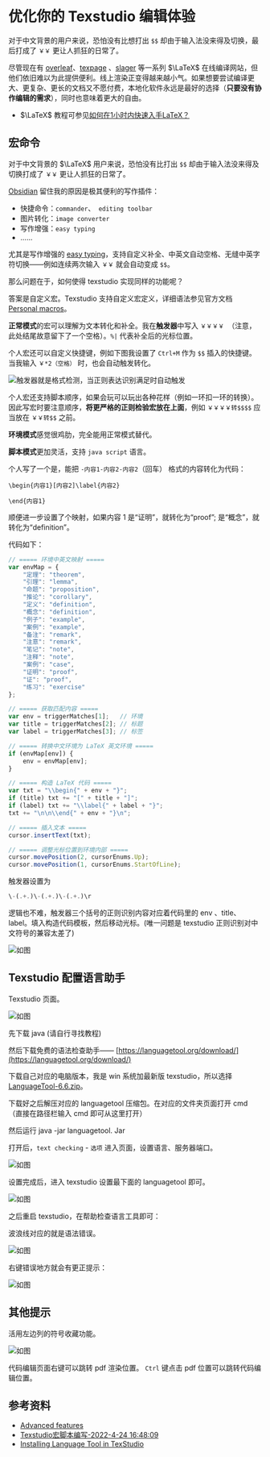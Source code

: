 # 优化你的 Texstudio 编辑体验


对于中文背景的用户来说，恐怕没有比想打出 `$$` 却由于输入法没来得及切换，最后打成了 `￥￥` 更让人抓狂的日常了。

尽管现在有 [overleaf](https://www.overleaf.com/)、[texpage](https://www.texpage.com/zh/) 、[slager](https://www.slager.link/#/home) 等一系列 $\LaTeX$ 在线编译网站，但他们依旧难以为此提供便利。线上渲染正变得越来越小气。如果想要尝试编译更大、更复杂、更长的文档又不愿付费，本地化软件永远是最好的选择（**只要没有协作编辑的需求**），同时也意味着更大的自由。

 - $\LaTeX$ 教程可参见[如何在1小时内快速入手LaTeX？](https://blog.huaxiangshan.com/zh-cn/posts/latex/)

## 宏命令

对于中文背景的 $\LaTeX$ 用户来说，恐怕没有比打出 `$$` 却由于输入法没来得及切换打成了 `￥￥` 更让人抓狂的日常了。

 [Obsidian](https://blog.huaxiangshan.com/zh-cn/posts/ob/) 留住我的原因是极其便利的写作插件：
 
- 快捷命令：`commander`、` editing toolbar`
- 图片转化：`image converter`
- 写作增强：`easy typing`
- ......

尤其是写作增强的 [easy typing](https://github.com/Yaozhuwa/easy-typing-obsidian/tree/master)，支持自定义补全、中英文自动空格、无缝中英字符切换——例如连续两次输入 `￥￥` 就会自动变成 `$$`。

那么问题在于，如何使得 texstudio 实现同样的功能呢？

答案是自定义宏。Texstudio 支持自定义宏定义，详细语法参见官方文档 [Personal macros](https://texstudio-org.github.io/advanced.html#personal-macros)。

**正常模式**的宏可以理解为文本转化和补全。我在**触发器**中写入 `￥￥￥￥ `（注意，此处结尾故意留下了一个空格）。`%|` 代表补全后的光标位置。

个人宏还可以自定义快捷键，例如下图我设置了 `Ctrl+M` 作为 `$$` 插入的快捷键。当我输入 `￥*2（空格）` 时，也会自动触发转化。

![触发器就是格式检测，当正则表达识别满足时自动触发](/img/texstudio.zh-cn.md-1760090933518.webp)

个人宏还支持脚本顺序，如果会玩可以玩出各种花样（例如一环扣一环的转换）。因此写宏时要注意顺序，**将更严格的正则检验宏放在上面**，例如 `￥￥￥￥转$$$$` 应当放在 `￥￥转$$` 之前。

**环境模式**感觉很鸡肋，完全能用正常模式替代。

**脚本模式**更加灵活，支持 `java script` 语言。

个人写了一个是，能把 `-内容1-内容2-内容2`（回车） 格式的内容转化为代码：

```
\begin{内容1}[内容2]\label{内容2}

\end{内容1}
```

顺便进一步设置了个映射，如果内容 1 是“证明”，就转化为“proof”; 是“概念”，就转化为“definition”。

代码如下：

```js
// ===== 环境中英文映射 =====
var envMap = {
    "定理": "theorem",
    "引理": "lemma",
    "命题": "proposition",
    "推论": "corollary",
    "定义": "definition",
	"概念": "definition",
    "例子": "example",
	"案例": "example",
    "备注": "remark",
	"注意": "remark",
    "笔记": "note",
	"注释": "note",
    "案例": "case",
    "证明": "proof",
	"证": "proof",
    "练习": "exercise"
};

// ===== 获取匹配内容 =====
var env = triggerMatches[1];   // 环境
var title = triggerMatches[2]; // 标题
var label = triggerMatches[3]; // 标签

// ===== 转换中文环境为 LaTeX 英文环境 =====
if (envMap[env]) {
    env = envMap[env];
}

// ===== 构造 LaTeX 代码 =====
var txt = "\\begin{" + env + "}";
if (title) txt += "[" + title + "]";
if (label) txt += "\\label{" + label + "}";
txt += "\n\n\\end{" + env + "}\n";

// ===== 插入文本 =====
cursor.insertText(txt);

// ===== 调整光标位置到环境内部 =====
cursor.movePosition(2, cursorEnums.Up);
cursor.movePosition(1, cursorEnums.StartOfLine);


```

触发器设置为
```js
\-(.+.)\-(.+.)\-(.+.)\r
```

逻辑也不难，触发器三个括号的正则识别内容对应着代码里的 env 、title、label。填入构造代码模板，然后移动光标。(唯一问题是 texstudio 正则识别对中文符号的兼容太差了)

![如图](/img/texstudio.zh-cn.md-1760091756396.webp)


## Texstudio 配置语言助手

Texstudio 页面。

![如图](/img/LaTeX入门.zh-cn-1758093039527.webp)

先下载 java (请自行寻找教程)

然后下载免费的语法检查助手—— [https://languagetool.org/download/](https://languagetool.org/download/)

下载自己对应的电脑版本，我是 win 系统加最新版 texstudio，所以选择 [LanguageTool-6.6.zip](https://languagetool.org/download/LanguageTool-6.6.zip)。

下载好之后解压对应的 languagetool 压缩包。在对应的文件夹页面打开 cmd（直接在路径栏输入 cmd 即可从这里打开）

然后运行 java -jar languagetool. Jar

打开后，`text checking` - `选项` 进入页面，设置语言、服务器端口。

![如图](/img/LaTeX入门.zh-cn-1758092612033.webp)

设置完成后，进入 texstudio 设置最下面的 languagetool 即可。

![如图](/img/LaTeX入门.zh-cn-1758092768418.webp)

之后重启 texstudio，在帮助检查语言工具即可：

波浪线对应的就是语法错误。

![如图](/img/LaTeX入门.zh-cn-1758092931198.webp)

右键错误地方就会有更正提示：

![如图](/img/LaTeX入门.zh-cn-1758092975675.webp)

## 其他提示

活用左边列的符号收藏功能。

![如图](/img/texstudio.zh-cn.md-1760092010830.webp)

代码编辑页面右键可以跳转 pdf 渲染位置。
`Ctrl` 键点击 pdf 位置可以跳转代码编辑位置。

## 参考资料

- [Advanced features](https://texstudio-org.github.io/advanced.html#personal-macros)
- [Texstudio宏脚本编写-2022-4-24 16:48:09](https://www.bilibili.com/video/BV1uA4y1X7Ji/?spm_id_from=333.1391.0.0&vd_source=0e137afa81fa006aaa9f39b597699a06)
- [Installing Language Tool in TexStudio](https://tex.stackexchange.com/questions/155148/installing-language-tool-in-texstudio)
